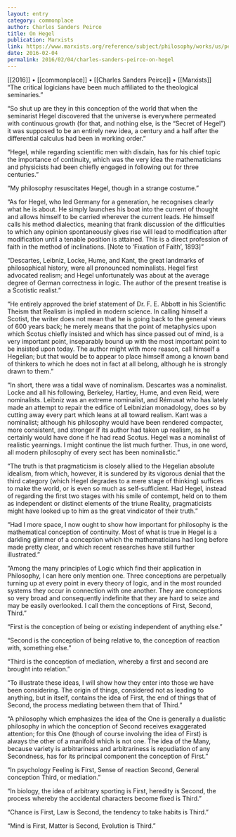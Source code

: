 ```yaml
---
layout: entry
category: commonplace
author: Charles Sanders Peirce
title: On Hegel
publication: Marxists
link: https://www.marxists.org/reference/subject/philosophy/works/us/peirce3.htm
date: 2016-02-04
permalink: 2016/02/04/charles-sanders-peirce-on-hegel
---
```


[[2016]] • [[commonplace]] • [[Charles Sanders Peirce]] • [[Marxists]]
 
“The critical logicians have been much affiliated to the theological seminaries.”

“So shut up are they in this conception of the world that when the seminarist Hegel discovered that the universe is everywhere permeated with continuous growth (for that, and nothing else, is the “Secret of Hegel”) it was supposed to be an entirely new idea, a century and a half after the differential calculus had been in working order.”

“Hegel, while regarding scientific men with disdain, has for his chief topic the importance of continuity, which was the very idea the mathematicians and physicists had been chiefly engaged in following out for three centuries.”

“My philosophy resuscitates Hegel, though in a strange costume.”

“As for Hegel, who led Germany for a generation, he recognises clearly what he is about. He simply launches his boat into the current of thought and allows himself to be carried wherever the current leads. He himself calls his method dialectics, meaning that frank discussion of the difficulties to which any opinion spontaneously gives rise will lead to modification after modification until a tenable position is attained. This is a direct profession of faith in the method of inclinations. [Note to ‘Fixation of Faith’, 1893]”

“Descartes, Leibniz, Locke, Hume, and Kant, the great landmarks of philosophical history, were all pronounced nominalists. Hegel first advocated realism; and Hegel unfortunately was about at the average degree of German correctness in logic. The author of the present treatise is a Scotistic realist.”

“He entirely approved the brief statement of Dr. F. E. Abbott in his Scientific Theism that Realism is implied in modern science. In calling himself a Scotist, the writer does not mean that he is going back to the general views of 600 years back; he merely means that the point of metaphysics upon which Scotus chiefly insisted and which has since passed out of mind, is a very important point, inseparably bound up with the most important point to be insisted upon today. The author might with more reason, call himself a Hegelian; but that would be to appear to place himself among a known band of thinkers to which he does not in fact at all belong, although he is strongly drawn to them.”

“In short, there was a tidal wave of nominalism. Descartes was a nominalist. Locke and all his following, Berkeley, Hartley, Hume, and even Reid, were nominalists. Leibniz was an extreme nominalist, and Rémusat who has lately made an attempt to repair the edifice of Leibnizian monadology, does so by cutting away every part which leans at all toward realism. Kant was a nominalist; although his philosophy would have been rendered compacter, more consistent, and stronger if its author had taken up realism, as he certainly would have done if he had read Scotus. Hegel was a nominalist of realistic yearnings. I might continue the list much further. Thus, in one word, all modern philosophy of every sect has been nominalistic.”

“The truth is that pragmaticism is closely allied to the Hegelian absolute idealism, from which, however, it is sundered by its vigorous denial that the third category (which Hegel degrades to a mere stage of thinking) suffices to make the world, or is even so much as self-sufficient. Had Hegel, instead of regarding the first two stages with his smile of contempt, held on to them as independent or distinct elements of the triune Reality, pragmaticists might have looked up to him as the great vindicator of their truth.”

“Had I more space, I now ought to show how important for philosophy is the mathematical conception of continuity. Most of what is true in Hegel is a darkling glimmer of a conception which the mathematicians had long before made pretty clear, and which recent researches have still further illustrated.”

“Among the many principles of Logic which find their application in Philosophy, I can here only mention one. Three conceptions are perpetually turning up at every point in every theory of logic, and in the most rounded systems they occur in connection with one another. They are conceptions so very broad and consequently indefinite that they are hard to seize and may be easily overlooked. I call them the conceptions of First, Second, Third.”

“First is the conception of being or existing independent of anything else.”

“Second is the conception of being relative to, the conception of reaction with, something else.”

“Third is the conception of mediation, whereby a first and second are brought into relation.”

“To illustrate these ideas, I will show how they enter into those we have been considering. The origin of things, considered not as leading to anything, but in itself, contains the idea of First, the end of things that of Second, the process mediating between them that of Third.”

“A philosophy which emphasizes the idea of the One is generally a dualistic philosophy in which the conception of Second receives exaggerated attention; for this One (though of course involving the idea of First) is always the other of a manifold which is not one. The idea of the Many, because variety is arbitrariness and arbitrariness is repudiation of any Secondness, has for its principal component the conception of First.”

“In psychology Feeling is First, Sense of reaction Second, General conception Third, or mediation.”

“In biology, the idea of arbitrary sporting is First, heredity is Second, the process whereby the accidental characters become fixed is Third.”

“Chance is First, Law is Second, the tendency to take habits is Third.”

“Mind is First, Matter is Second, Evolution is Third.”
